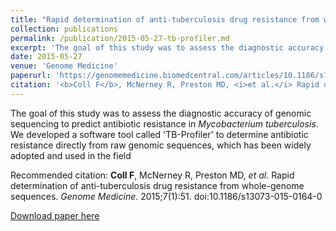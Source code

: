 ```yaml
---
title: "Rapid determination of anti-tuberculosis drug resistance from whole-genome sequences"
collection: publications
permalink: /publication/2015-05-27-tb-profiler.md
excerpt: 'The goal of this study was to assess the diagnostic accuracy of genomic sequencing to predict antibiotic resistance in <i>Mycobacterium tuberculosis</i>. We developed a software tool called 'TB-Profiler' to determine antibiotic resistance directly from raw genomic sequences, which has been widely adopted and used in the field'
date: 2015-05-27
venue: 'Genome Medicine'
paperurl: 'https://genomemedicine.biomedcentral.com/articles/10.1186/s13073-015-0164-0'
citation: '<b>Coll F</b>, McNerney R, Preston MD, <i>et al.</i> Rapid determination of anti-tuberculosis drug resistance from whole-genome sequences. <i>Genome Medicine</i>. 2015;7(1):51. doi:10.1186/s13073-015-0164-0'
---
```

The goal of this study was to assess the diagnostic accuracy of genomic sequencing to predict antibiotic resistance in <i>Mycobacterium tuberculosis</i>. We developed a software tool called 'TB-Profiler' to determine antibiotic resistance directly from raw genomic sequences, which has been widely adopted and used in the field

Recommended citation: <b>Coll F</b>, McNerney R, Preston MD, <i>et al.</i> Rapid determination of anti-tuberculosis drug resistance from whole-genome sequences. <i>Genome Medicine</i>. 2015;7(1):51. doi:10.1186/s13073-015-0164-0

[Download paper here](http://francesccoll.github.io/files/s13073-015-0164-0.pdf)

